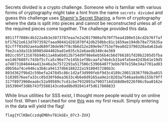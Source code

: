 Secrets divided is a crypto challenge. Someone who is familiar with various forms of cryptography might take a hint from the name `secrets divided` and guess this challenge uses [Shamir's Secret Sharing](https://en.wikipedia.org/wiki/Shamir%27s_Secret_Sharing), a form of cryptography where the data is split into pieces and cannot be reconstructed unless all of the required pieces come together. The challenge provided this data.

`8011ff7088c4b322a4b3e3073787eaa7e2a2017900af670f75ea4100e516cd2b76ffafbf17621e613d7073592faaa98441d281070f42db250bbc81c1659ae194db78a775635a92cfff93d92ae4ad689f30de967f8c9b6d12e209e9e7753ef9ea0d23790320ada61babfbe2ca3da31b38985d44402bad1e035cb2e6aedb340c4e369`
`802cc95f131676b94b11a48a6b012b754d9f98e6eb56b4cb6d766101fd20b2205d5fbaee1467688fc743bf5cfca5c96e77e145b1ef8bcaafa7de4cb15a4fa5ee42d3b41e19d5a740731048444a413e46a3e7572293a517506c53966407f3ebb707e158e34a7701ad83d0b56a74ce946ca3b8ca94137db6188222a19180457286b3c`
`803d362f9bd2c59befa2478d5c86c1d2af3d999febf9d3c4189c200118367f0b2ba01551030576eefa33cc05d30f60ea3633c4b6e0d9165aa9e2c8203a7546aa9a9b155b79ff317f8973960eaabc52a99589c7cd1cbe7932893a7903714d168d0e9226f06c9aa0162e1b53904f3d8b743f5588143ce0ad8bd920414f5d617808833`

While linux utilities for SSS exist, I thought more people would try on online tool first. When I searched for one [this](https://iancoleman.io/shamir/) was my first result. Simply entering in the data will yield the flag!

`flag{YClKBeCczdqEM8hv78ikGEv_O7c3-ZUX}`